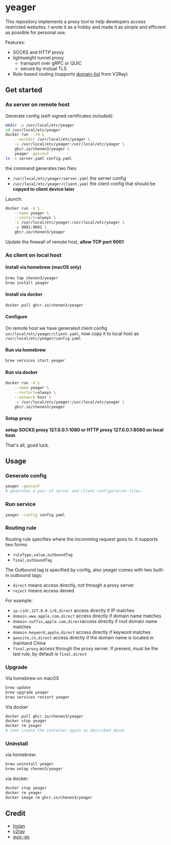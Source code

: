 # yeager

This repository implements a proxy tool to help developers access restricted websites.
I wrote it as a hobby and made it as simple and efficient as possible for personal use.

Features:
- SOCKS and HTTP proxy
- lightweight tunnel proxy
  - transport over gRPC or QUIC
  - secure by mutual TLS
- Rule-based routing (supports [domain-list](https://github.com/v2fly/domain-list-community) from V2Ray)

## Get started

### As server on remote host

Generate config (self-signed certificates included):

```sh
mkdir -p /usr/local/etc/yeager
cd /usr/local/etc/yeager
docker run --rm \
    --workdir /usr/local/etc/yeager \
    -v /usr/local/etc/yeager:/usr/local/etc/yeager \
    ghcr.io/chenen3/yeager \
    yeager -genconf
ln -s server.yaml config.yaml
```

the command generates two files:
- `/usr/local/etc/yeager/server.yaml` the server config
- `/usr/local/etc/yeager/client.yaml` the client config that should be **copyed to client device later**

Launch:

```sh
docker run -d \
    --name yeager \
    --restart=always \
    -v /usr/local/etc/yeager:/usr/local/etc/yeager \
    -p 9001:9001 \
    ghcr.io/chenen3/yeager
```

Update the firewall of remote host, **allow TCP port 9001**

### As client on local host

#### Install via homebrew (macOS only)

```sh
brew tap chenen3/yeager
brew install yeager
```

#### Install via docker

```sh
docker pull ghcr.io/chenen3/yeager
```

#### Configure

On remote host we have generated client config `usr/local/etc/yeager/client.yaml`, now copy it to local host as `/usr/local/etc/yeager/config.yaml`

#### Run via homebrew

```sh
brew services start yeager
```

#### Run via docker

```sh
docker run -d \
    --name yeager \
    --restart=always \
    --network host \
    -v /usr/local/etc/yeager:/usr/local/etc/yeager \
    ghcr.io/chenen3/yeager
```

#### Setup proxy
**setup SOCKS proxy 127.0.0.1:1080 or HTTP proxy 127.0.0.1:8080 on local host**.

That's all, good luck.

## Usage

### Generate config 
```sh
yeager -genconf
# generates a pair of server and client configuration files.
```

### Run service
```sh
yeager -config config.yaml
```

### Routing rule

Routing rule specifies where the incomming request goes to. It supports two forms:
- `ruleType,value,outboundTag`
- `final,outboundTag`

The Outbound tag is specified by config, also yeager comes with two built-in outbound tags:

- `direct` means access directly, not through a proxy server
- `reject` means access denied

For example:

- `ip-cidr,127.0.0.1/8,direct` access directly if IP matches
- `domain,www.apple.com,direct` access directly if domain name matches
- `domain-suffix,apple.com,direct`access directly if root domain name matches
- `domain-keyword,apple,direct` access directly if keyword matches
- `geosite,cn,direct` access directly if the domain name is located in mainland China
- `final,proxy` access through the proxy server. If present, must be the last rule, by default is `final,direct`

### Upgrade

Via homebrew on macOS

```sh
brew update
brew upgrade yeager
brew services restart yeager
```

Via docker

```sh
docker pull ghcr.io/chenen3/yeager
docker stop yeager
docker rm yeager
# then create the container again as described above
```

### Uninstall

via homebrew:

```sh
brew uninstall yeager
brew untap chenen3/yeager
```

via docker:

```sh
docker stop yeager
docker rm yeager
docker image rm ghcr.io/chenen3/yeager
```

## Credit

- [trojan](https://github.com/trojan-gfw/trojan)
- [v2ray](https://github.com/v2fly/v2ray-core)
- [quic-go](https://github.com/lucas-clemente/quic-go)
